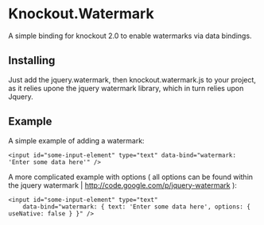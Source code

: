 # Knockout.Watermark

A simple binding for knockout 2.0 to enable watermarks via data bindings.

## Installing

Just add the jquery.watermark, then knockout.watermark.js to your project, as it relies upone the jquery watermark library, which in turn relies upon Jquery.

## Example

A simple example of adding a watermark:
```
<input id="some-input-element" type="text" data-bind="watermark: 'Enter some data here'" /> 
```

A more complicated example with options ( all options can be found within the jquery watermark | http://code.google.com/p/jquery-watermark ):
```
<input id="some-input-element" type="text" 
	data-bind="watermark: { text: 'Enter some data here', options: { useNative: false } }" />
```